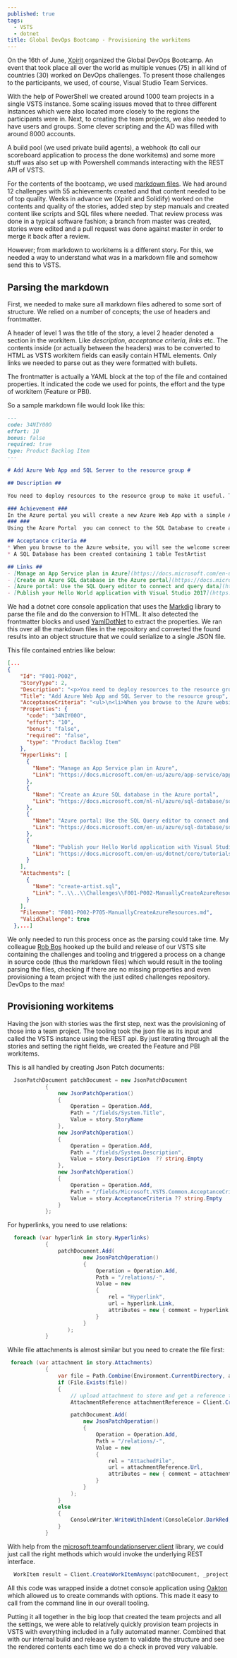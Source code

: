 ```yaml
---
published: true
tags:
  - VSTS
  - dotnet
title: Global DevOps Bootcamp - Provisioning the workitems
---
```

On the 16th of June, [Xpirit](https://www.xpirit.com) organized the Global DevOps Bootcamp. An event that took place all over the world as multiple venues (75) in all kind of countries (30) worked on DevOps challenges. To present those challenges to the participants, we used, of course, Visual Studio Team Services. 
<!--more-->
With the help of PowerShell we created around 1000 team projects in a single VSTS instance. Some scaling issues moved that to three different instances which were also located more closely to the regions the participants were in. Next, to creating the team projects, we also needed to have users and groups. Some clever scripting and the AD was filled with around 8000 accounts. 

A build pool (we used private build agents), a webhook (to call our scoreboard application to process the done workitems) and some more stuff was also set up with Powershell commands interacting with the REST API of VSTS.

For the contents of the bootcamp, we used [markdown files](https://github.com/XpiritBV/GDBC2018-Challenges). We had around 12 challenges with 55 achievements created and that content needed to be of top quality. Weeks in advance we (Xpirit and Solidify) worked on the contents and quality of the stories, added step by step manuals and created content like scripts and SQL files where needed. That review process was done in a typical software fashion; a branch from master was created, stories were edited and a pull request was done against master in order to merge it back after a review.

However; from markdown to workitems is a different story. For this, we needed a way to understand what was in a markdown file and somehow send this to VSTS. 

## Parsing the markdown

First, we needed to make sure all markdown files adhered to some sort of structure. We relied on a number of concepts; the use of headers and frontmatter.

A header of level 1 was the title of the story, a level 2 header denoted a section in the workitem. Like _description_, _acceptance criteria_, _links_ etc. The contents inside (or actually between the headers) was to be converted to HTML as VSTS workitem fields can easily contain HTML elements. Only links we needed to parse out as they were formatted with bullets.

The frontmatter is actually a YAML block at the top of the file and contained properties. It indicated the code we used for points, the effort and the type of workitem (Feature or PBI).

So a sample markdown file would look like this:

```markdown
---
code: 34NIY00O
effort: 10
bonus: false
required: true
type: Product Backlog Item 
---

# Add Azure Web App and SQL Server to the resource group #

## Description ##

You need to deploy resources to the resource group to make it useful. The resource group is the container where resources can be created that in a sense belong together. The proof of concept that GDBC Inc. wants to create consists of a Web Application and a Database. 

### Achievement ###
In the Azure portal you will create a new Azure Web App with a simple App Service Plan. You will also create an Azure SQL Server that can later be used to contain the data of your Web application.
### ###
Using the Azure Portal  you can connect to the SQL Database to create a table and add some data. Create a table called TestArtist containing an ID and names of artists. Attached you will find a script called create-artists.sql.

## Acceptance criteria ##
* When you browse to the Azure website, you will see the welcome screen of web apps where they explain how to deploy applications
* A SQL Database has been created containing 1 table TestArtist

## Links ##
- [Manage an App Service plan in Azure](https://docs.microsoft.com/en-us/azure/app-service/app-service-plan-manage)
- [Create an Azure SQL database in the Azure portal](https://docs.microsoft.com/nl-nl/azure/sql-database/sql-database-get-started-portal)
- [Azure portal: Use the SQL Query editor to connect and query data](https://docs.microsoft.com/en-us/azure/sql-database/sql-database-connect-query-portal)
- [Publish your Hello World application with Visual Studio 2017](https://docs.microsoft.com/en-us/dotnet/core/tutorials/publishing-with-visual-studio)
```

We had a dotnet core console application that uses the [Markdig](https://github.com/lunet-io/markdig) library to parse the file and do the conversion to HTML. It also detected the frontmatter blocks and used [YamlDotNet](https://github.com/aaubry/YamlDotNet) to extract the properties. We ran this over all the markdown files in the repository and converted the found results into an object structure that we could serialize to a single JSON file. 

This file contained entries like below:

```json
[...  
{
    "Id": "F001-P002",
    "StoryType": 2,
    "Description": "<p>You need to deploy resources to the resource group to make it useful. The resource group is the container where resources can be created that in a sense belong together. The proof of concept that GDBC Inc. wants to create consists of a Web Application and a Database.</p>",
    "Title": "Add Azure Web App and SQL Server to the resource group",
    "AcceptanceCriteria": "<ul>\n<li>When you browse to the Azure website, you will see the welcome screen of web apps where they explain how to deploy applications</li>\n<li>A SQL Database has been created containing 1 table TestArtist</li>\n</ul>\n",
    "Properties": {
      "code": "34NIY00O",
      "effort": "10",
      "bonus": "false",
      "required": "false",
      "type": "Product Backlog Item"
    },
    "Hyperlinks": [
      {
        "Name": "Manage an App Service plan in Azure",
        "Link": "https://docs.microsoft.com/en-us/azure/app-service/app-service-plan-manage"
      },
      {
        "Name": "Create an Azure SQL database in the Azure portal",
        "Link": "https://docs.microsoft.com/nl-nl/azure/sql-database/sql-database-get-started-portal"
      },
      {
        "Name": "Azure portal: Use the SQL Query editor to connect and query data",
        "Link": "https://docs.microsoft.com/en-us/azure/sql-database/sql-database-connect-query-portal"
      },
      {
        "Name": "Publish your Hello World application with Visual Studio 2017",
        "Link": "https://docs.microsoft.com/en-us/dotnet/core/tutorials/publishing-with-visual-studio"
      }
    ],
    "Attachments": [
      {
        "Name": "create-artist.sql",
        "Link": "..\\..\\Challenges\\F001-P002-ManuallyCreateAzureResources\\content\\create-artist.sql"
      }
    ],
    "Filename": "F001-P002-P705-ManuallyCreateAzureResources.md",
    "ValidChallenge": true
  },...]
 ```
 
We only needed to run this process once as the parsing could take time. My colleague [Rob Bos](https://rajbos.github.io/) hooked up the build and release of our VSTS site containing the challenges and tooling and triggered a process on a change in source code (thus the markdown files) which would result in the tooling parsing the files, checking if there are no missing properties and even provisioning a team project with the just edited challenges repository. DevOps to the max!
 
## Provisioning workitems 
 
Having the json with stories was the first step, next was the provisioning of those into a team project. The tooling took the json file as its input and called the VSTS instance using the REST api. By just iterating through all the stories and setting the right fields, we created the Feature and PBI workitems. 

This is all handled by creating Json Patch documents:

```csharp
  JsonPatchDocument patchDocument = new JsonPatchDocument
            {
                new JsonPatchOperation()
                {
                    Operation = Operation.Add,
                    Path = "/fields/System.Title",
                    Value = story.StoryName
                },
                new JsonPatchOperation()
                {
                    Operation = Operation.Add,
                    Path = "/fields/System.Description",
                    Value = story.Description  ?? string.Empty
                },
                new JsonPatchOperation()
                {
                    Operation = Operation.Add,
                    Path = "/fields/Microsoft.VSTS.Common.AcceptanceCriteria",
                    Value = story.AcceptanceCriteria ?? string.Empty
                }
            };
```
For hyperlinks, you need to use relations:

```csharp
  foreach (var hyperlink in story.Hyperlinks)
            {
                patchDocument.Add(
                        new JsonPatchOperation()
                        {
                            Operation = Operation.Add,
                            Path = "/relations/-",
                            Value = new
                            {
                                rel = "Hyperlink",
                                url = hyperlink.Link,
                                attributes = new { comment = hyperlink.Name }
                            }
                        }
                   );
            }
```

While file attachments is almost similar but you need to create the file first:

```csharp
 foreach (var attachment in story.Attachments)
            {
                var file = Path.Combine(Environment.CurrentDirectory, attachment.Link);
                if (File.Exists(file))
                {
                    // upload attachment to store and get a reference to that file
                    AttachmentReference attachmentReference = Client.CreateAttachmentAsync(file).Result;

                    patchDocument.Add(
                        new JsonPatchOperation()
                        {
                            Operation = Operation.Add,
                            Path = "/relations/-",
                            Value = new
                            {
                                rel = "AttachedFile",
                                url = attachmentReference.Url,
                                attributes = new { comment = attachment.Name, name = attachment.Name }
                            }
                        }
                    );
                }
                else
                {
                    ConsoleWriter.WriteWithIndent(ConsoleColor.DarkRed, 3, $"Unable to find file {attachment.Link}.");
                }
            }
```

With help from the [microsoft.teamfoundationserver.client](https://www.nuget.org/packages/Microsoft.TeamFoundationServer.Client/16.135.0-preview) library, we could just call the right methods which would invoke the underlying REST interface.

```csharp
  WorkItem result = Client.CreateWorkItemAsync(patchDocument, _project, "Product Backlog Item", bypassRules: true).Result;
```

All this code was wrapped inside a dotnet console application using [Oakton](https://jasperfx.github.io/oakton/) which allowed us to create commands with options. This made it easy to call from the command line in our overall tooling.

Putting it all together in the big loop that created the team projects and all the settings, we were able to relatively quickly provision team projects in VSTS with everything included in a fully automated manner. Combined that with our internal build and release system to validate the structure and see the rendered contents each time we do a check in proved very valuable.
